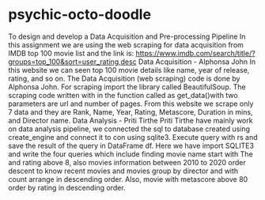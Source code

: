 # psychic-octo-doodle
To design and develop a Data Acquisition and Pre-processing Pipeline
In this assignment we are using the web scraping for data acquisition from IMDB top 100 movie list and the link is: https://www.imdb.com/search/title/?groups=top_100&sort=user_rating,desc
Data Acquisition - Alphonsa John
In this website we can seen top 100 movie details like name, year of release, rating, and so on. 
The Data Acquisition (web scraping) code is done by Alphonsa John. For scraping import the library called BeautifulSoup. The scraping code written with in the function called as get_data()with two parameters are url and number of pages. From this website we scrape only 7 data and they are Rank, Name, Year, Rating, Metascore, Duration in mins, and Director name.
Data Analysis - Priti Tirthe
Priti Tirthe have mainly work on data analysis pipeline, we connected the sql to database created using create_engine and connect it to con using sqlite3. Execute query with rs and save the result of the query in DataFrame df. Here we have import SQLITE3 and write the four queries which include finding movie name start with The and rating above 8, also movies information between 2010 to 2020 order descent to know recent movies and movies group by director and with count arrange in descending order. Also, movie with metascore above 80 order by rating in descending order.
